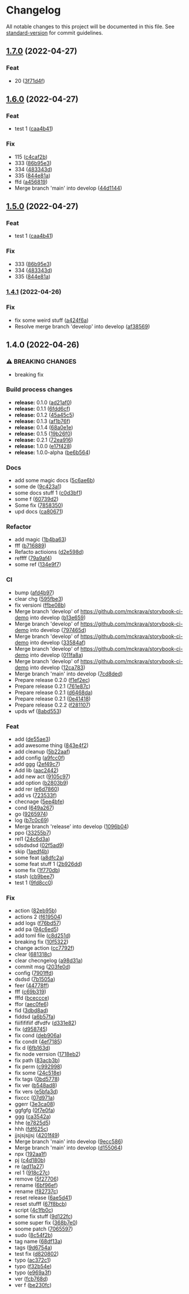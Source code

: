 # Changelog

All notable changes to this project will be documented in this file. See [standard-version](https://github.com/conventional-changelog/standard-version) for commit guidelines.

## [1.7.0](https://github.com/mckrava/storybook-ci-demo/compare/v1.6.0...v1.7.0) (2022-04-27)


### Feat

* 20 ([3f71d4f](https://github.com/mckrava/storybook-ci-demo/commit/3f71d4f16910b6eb6065cc92fa63294e62271c84))

## [1.6.0](https://github.com/mckrava/storybook-ci-demo/compare/v1.4.1-alpha.1...v1.6.0) (2022-04-27)


### Feat

* test 1 ([caa4b41](https://github.com/mckrava/storybook-ci-demo/commit/caa4b41b127ebe5ce5823a8ac78fe2e8896eff17))


### Fix

* 115 ([c4caf2b](https://github.com/mckrava/storybook-ci-demo/commit/c4caf2b1d0a7b1c83a07f2b0406f99e56d53c032))
* 333 ([86b95e3](https://github.com/mckrava/storybook-ci-demo/commit/86b95e38a764e559da7193985877dbb61feedfbc))
* 334 ([483343d](https://github.com/mckrava/storybook-ci-demo/commit/483343d3cd01397b355bf90bc24295bd329b8f9a))
* 335 ([844e81a](https://github.com/mckrava/storybook-ci-demo/commit/844e81a151ec648c0efaae92cb6cb5fc5e929907))
* ffd ([a456819](https://github.com/mckrava/storybook-ci-demo/commit/a456819d04ad1f82b31b2d5fa07492f0afc13a71))
* Merge branch 'main' into develop ([44d1144](https://github.com/mckrava/storybook-ci-demo/commit/44d1144ce29853fbd0c11e4cb7265e38d62ee857))

## [1.5.0](https://github.com/mckrava/storybook-ci-demo/compare/v1.4.1-alpha.1...v1.5.0) (2022-04-27)


### Feat

* test 1 ([caa4b41](https://github.com/mckrava/storybook-ci-demo/commit/caa4b41b127ebe5ce5823a8ac78fe2e8896eff17))


### Fix

* 333 ([86b95e3](https://github.com/mckrava/storybook-ci-demo/commit/86b95e38a764e559da7193985877dbb61feedfbc))
* 334 ([483343d](https://github.com/mckrava/storybook-ci-demo/commit/483343d3cd01397b355bf90bc24295bd329b8f9a))
* 335 ([844e81a](https://github.com/mckrava/storybook-ci-demo/commit/844e81a151ec648c0efaae92cb6cb5fc5e929907))

### [1.4.1](https://github.com/mckrava/storybook-ci-demo/compare/v1.4.0...v1.4.1) (2022-04-26)


### Fix

* fix some weird stuff ([a424f6a](https://github.com/mckrava/storybook-ci-demo/commit/a424f6aa0c3650d5d12314c8e0e087f991ea0846))
* Resolve merge branch 'develop' into develop ([af38569](https://github.com/mckrava/storybook-ci-demo/commit/af385696ee270e9b315f8ed23c9019208c130a9a))

## 1.4.0 (2022-04-26)


### ⚠ BREAKING CHANGES

* breaking fix

### Build process changes

* **release:** 0.1.0 ([ad21af0](https://github.com/mckrava/storybook-ci-demo/commit/ad21af0e82694ba769fcec295bd280581320c13a))
* **release:** 0.1.1 ([6fdd6cf](https://github.com/mckrava/storybook-ci-demo/commit/6fdd6cf40ee59481948176687495c84011fb6305))
* **release:** 0.1.2 ([45a45c5](https://github.com/mckrava/storybook-ci-demo/commit/45a45c5ad90ff220ec182d3c952b2b26525a398c))
* **release:** 0.1.3 ([af1b76f](https://github.com/mckrava/storybook-ci-demo/commit/af1b76fd0be8d825f379ea7baafa7cfba6d3e65a))
* **release:** 0.1.4 ([68a0e1e](https://github.com/mckrava/storybook-ci-demo/commit/68a0e1e6ae42f7312381d8fce196313711bc39a9))
* **release:** 0.1.5 ([19b26f0](https://github.com/mckrava/storybook-ci-demo/commit/19b26f00331ef488717c5dbb4d378de762f20081))
* **release:** 0.2.1 ([72ea916](https://github.com/mckrava/storybook-ci-demo/commit/72ea9164246d9f2a20f193747f3a4268d978d86b))
* **release:** 1.0.0 ([e17f428](https://github.com/mckrava/storybook-ci-demo/commit/e17f4281db1de3467210f033b29b4ffb297fcea9))
* **release:** 1.0.0-alpha ([be6b564](https://github.com/mckrava/storybook-ci-demo/commit/be6b5641f84bbfb5bb2ddc7608891539908fe0a5))


### Docs

* add some magic docs ([5c6ae6b](https://github.com/mckrava/storybook-ci-demo/commit/5c6ae6bbe981fb3402c8749539dd9426ef997d27))
* some de ([9c423a1](https://github.com/mckrava/storybook-ci-demo/commit/9c423a1bd9cef63b42da0f1a5107e9fc25313497))
* some docs stuff 1 ([c0d3bf1](https://github.com/mckrava/storybook-ci-demo/commit/c0d3bf150f88766182045b9201cb3faa9a09bcb7))
* some f ([60739d2](https://github.com/mckrava/storybook-ci-demo/commit/60739d2c3e9d6c76d1e8cd35c43f8dd336acf89a))
* Some fix ([7858350](https://github.com/mckrava/storybook-ci-demo/commit/7858350c71067490fa775600b5bd2cfbc582a911))
* upd docs ([ca80671](https://github.com/mckrava/storybook-ci-demo/commit/ca806719cf5dcd49512edafcc3c452f74e98ca66))


### Refactor

* add magic ([1b4ba63](https://github.com/mckrava/storybook-ci-demo/commit/1b4ba63384455b434ae146298309772b29bc37b5))
* fff ([b716889](https://github.com/mckrava/storybook-ci-demo/commit/b71688974ea3140b64d47f72e309163594382a16))
* Refacto actioions ([d2e598d](https://github.com/mckrava/storybook-ci-demo/commit/d2e598dc2b215c11fabf28e651d9cad47b4cde4b))
* reffff ([79a9af4](https://github.com/mckrava/storybook-ci-demo/commit/79a9af4fa6315dbe92133ba34a984beca0175540))
* some ref ([134e9f7](https://github.com/mckrava/storybook-ci-demo/commit/134e9f7871845373c488ec251227ac3c03dd953c))


### CI

* bump ([afd4b97](https://github.com/mckrava/storybook-ci-demo/commit/afd4b97327087fd7b3edefef20d449c595e170b7))
* clear chg ([595fbe3](https://github.com/mckrava/storybook-ci-demo/commit/595fbe300a6bbb4f264cc2d51dfea3fab4f7f75b))
* fix versioni ([ffbe08b](https://github.com/mckrava/storybook-ci-demo/commit/ffbe08b822a93b3f90e77b85a9ff0292333e6c7f))
* Merge branch 'develop' of https://github.com/mckrava/storybook-ci-demo into develop ([b13e659](https://github.com/mckrava/storybook-ci-demo/commit/b13e6590b818cc75b89f45272e58b2eb12951cfb))
* Merge branch 'develop' of https://github.com/mckrava/storybook-ci-demo into develop ([797465d](https://github.com/mckrava/storybook-ci-demo/commit/797465db52906245710db0442096ccdee1c3ba06))
* Merge branch 'develop' of https://github.com/mckrava/storybook-ci-demo into develop ([33584af](https://github.com/mckrava/storybook-ci-demo/commit/33584afc01acfb77ebd9ea12571c096b17a10ad2))
* Merge branch 'develop' of https://github.com/mckrava/storybook-ci-demo into develop ([011fa8a](https://github.com/mckrava/storybook-ci-demo/commit/011fa8aa31cf11e13285d32833c845871736c2ff))
* Merge branch 'develop' of https://github.com/mckrava/storybook-ci-demo into develop ([12ca783](https://github.com/mckrava/storybook-ci-demo/commit/12ca7839db6e0b597ca4ad95cbd2d09268395c9f))
* Merge branch 'main' into develop ([7cd8ded](https://github.com/mckrava/storybook-ci-demo/commit/7cd8ded1ecb9a1ca323f0ee7dd495f81fe05e027))
* Prepare release 0.2.0 ([f1ef2ec](https://github.com/mckrava/storybook-ci-demo/commit/f1ef2eccbcc6fd4bebaacae110bebfe6a93a046e))
* Prepare release 0.2.1 ([761e87c](https://github.com/mckrava/storybook-ci-demo/commit/761e87cf393ddbe08b9a6c47d2a2b633f5d608f2))
* Prepare release 0.2.1 ([d6468da](https://github.com/mckrava/storybook-ci-demo/commit/d6468da74a4b73a7979c432d23fbfe58bca8495a))
* Prepare release 0.2.1 ([0e41418](https://github.com/mckrava/storybook-ci-demo/commit/0e41418ca00f66aff2233512eefba0517a78524c))
* Prepare release 0.2.2 ([f281107](https://github.com/mckrava/storybook-ci-demo/commit/f281107bcb525fc4b0aad71edd2619cb8989ee02))
* upds wf ([8abd553](https://github.com/mckrava/storybook-ci-demo/commit/8abd553ca5f322d39c655bddb361fcde8d53e6ab))


### Feat

* add ([de55ae3](https://github.com/mckrava/storybook-ci-demo/commit/de55ae358796b03344e78ee45e274cb82df8701e))
* add awesome thing ([843e4f2](https://github.com/mckrava/storybook-ci-demo/commit/843e4f2805ec62c8292bb573eb994f24b4778250))
* add cleanup ([5b22aaf](https://github.com/mckrava/storybook-ci-demo/commit/5b22aaf39fed9be8e6ea6cfb12bd32ef4b9664ed))
* add config ([a9fcc0f](https://github.com/mckrava/storybook-ci-demo/commit/a9fcc0fcebaf8587bffcc3a15a11bbf3edda25bb))
* add ggg ([2ef49c7](https://github.com/mckrava/storybook-ci-demo/commit/2ef49c71cef71905412deabb43c30eea58fe32c1))
* Add lib ([aac2442](https://github.com/mckrava/storybook-ci-demo/commit/aac24421853b3b61e31c5ddcd5d0af32e9af03a7))
* add new act ([9105c97](https://github.com/mckrava/storybook-ci-demo/commit/9105c9731647305cbcd90d899c5922b5171b5d2e))
* add option ([b2803b9](https://github.com/mckrava/storybook-ci-demo/commit/b2803b9bd43a5c77de6c485760cdf303f5179cc0))
* add rer ([e6d7860](https://github.com/mckrava/storybook-ci-demo/commit/e6d78608750b85391f51e9ece23ae9ab7d3db8e3))
* add vs ([723533f](https://github.com/mckrava/storybook-ci-demo/commit/723533f0af564c5bedec35042138d57b9f604a82))
* checnage ([5ee4bfe](https://github.com/mckrava/storybook-ci-demo/commit/5ee4bfed6b5e03d51e556e4bdfac1b55bc13aafe))
* cond ([649a267](https://github.com/mckrava/storybook-ci-demo/commit/649a26735f343f413a1bd88ed97975dca67728bf))
* go ([9265974](https://github.com/mckrava/storybook-ci-demo/commit/9265974afe26f0cacc8ec7ca744bdbffcebc59e4))
* log ([b7c0c69](https://github.com/mckrava/storybook-ci-demo/commit/b7c0c6987f771b73362b87b818f32943da387d4f))
* Merge branch 'release' into develop ([1096b04](https://github.com/mckrava/storybook-ci-demo/commit/1096b043415d20deae88e559a56430ef9d2bab07))
* ppo ([33255b7](https://github.com/mckrava/storybook-ci-demo/commit/33255b7a416e8ecf584d1ec85c0469480253fe7a))
* rel1 ([24c6d3a](https://github.com/mckrava/storybook-ci-demo/commit/24c6d3aac6f59679b2931f6a722f0380fd8f8d61))
* sdsdsdsd ([02f5ad9](https://github.com/mckrava/storybook-ci-demo/commit/02f5ad901ccf004c63a3568d6b8ead990b259181))
* skip ([1aedf4b](https://github.com/mckrava/storybook-ci-demo/commit/1aedf4be63ff5afe8d360ee2b3b69d4194f8b8f0))
* some feat ([a8dfc2a](https://github.com/mckrava/storybook-ci-demo/commit/a8dfc2a235579e386745e97fc61fb3f9cab4076f))
* some feat stuff 1 ([2b926dd](https://github.com/mckrava/storybook-ci-demo/commit/2b926dd4f05a781a7f1e1d2ea1e8882a4f9f086d))
* some fix ([1f770db](https://github.com/mckrava/storybook-ci-demo/commit/1f770dbfbbd3f16a017fa88c2c6ba2a43306bf08))
* stash ([cb9bee7](https://github.com/mckrava/storybook-ci-demo/commit/cb9bee74110fb599c8064540f5d71f6b471492a8))
* test 1 ([9fd8cc0](https://github.com/mckrava/storybook-ci-demo/commit/9fd8cc00777b93c54f3ef75b5ff7302ef1f1ab19))


### Fix

* action ([82eb95b](https://github.com/mckrava/storybook-ci-demo/commit/82eb95b329e7be57efceeed479005db525646b8b))
* actions 2 ([f619504](https://github.com/mckrava/storybook-ci-demo/commit/f619504a7021e91b5a13ae8dbf4908ebca2cee1f))
* add logs ([f76bd57](https://github.com/mckrava/storybook-ci-demo/commit/f76bd57f9c5869b96237e310005b4a73ecbab1d9))
* add pa ([94c6ed5](https://github.com/mckrava/storybook-ci-demo/commit/94c6ed5cb02a96ad2650b371f2713231a1656394))
* add toml file ([c8d251d](https://github.com/mckrava/storybook-ci-demo/commit/c8d251db4e49aa5babf53f4328359d52edaa5840))
* breaking fix ([10f5322](https://github.com/mckrava/storybook-ci-demo/commit/10f5322123006dcae9cd2062c01f48cc864b90c8))
* change action ([cc7792f](https://github.com/mckrava/storybook-ci-demo/commit/cc7792f3e779f0d7211ef46db276baaa95d481b7))
* clear ([681318c](https://github.com/mckrava/storybook-ci-demo/commit/681318ca28bf1330b4e3aa1e633fe26af5dc7db2))
* clear checngelog ([a98d31a](https://github.com/mckrava/storybook-ci-demo/commit/a98d31a0ad9d68c416174f94d4bba97a37a0fcde))
* commit msg ([203fe0d](https://github.com/mckrava/storybook-ci-demo/commit/203fe0d2b9691704076f84fa99346a61b5395742))
* config ([7901ffd](https://github.com/mckrava/storybook-ci-demo/commit/7901ffd0389cb2d541c359d972150484087bb8d4))
* dsdsd ([7b1505a](https://github.com/mckrava/storybook-ci-demo/commit/7b1505a92a1e2101f87979f1ebf392fc354c5a59))
* feer ([44778ff](https://github.com/mckrava/storybook-ci-demo/commit/44778ff5845c4115628fdfcfe8135914b668186d))
* fff ([c69b319](https://github.com/mckrava/storybook-ci-demo/commit/c69b3199fbf8edf827c8f930d28797b1bb26df95))
* fffd ([bceccce](https://github.com/mckrava/storybook-ci-demo/commit/bceccce7f9d5e71c5226dbcb6eea8ec1aa0c3072))
* ffor ([aec0fe6](https://github.com/mckrava/storybook-ci-demo/commit/aec0fe63d8893bc823ff954c131451e8c49b361c))
* fid ([3dbd8ad](https://github.com/mckrava/storybook-ci-demo/commit/3dbd8adcd3612ae5c7034528b386f27899dc0ba5))
* fiddsd ([a6b57fa](https://github.com/mckrava/storybook-ci-demo/commit/a6b57fa021d077178fdbfa218c36a2e1d4b6ac05))
* fiiifififiif dfvdfv ([d331e82](https://github.com/mckrava/storybook-ci-demo/commit/d331e82577990500f92d1f0efeacba4ef5c0db53))
* fix ([d958745](https://github.com/mckrava/storybook-ci-demo/commit/d958745f13131888dacaf207319beb85d89b3601))
* fix cond ([deb906a](https://github.com/mckrava/storybook-ci-demo/commit/deb906ac79d782d8b2a8199c467dece7576202c5))
* fix condit ([4ef7185](https://github.com/mckrava/storybook-ci-demo/commit/4ef71858a3a1599f719324e662b313b5e610aadb))
* fix d ([6fb163d](https://github.com/mckrava/storybook-ci-demo/commit/6fb163d95656067f0cf2537a03b3e35f4b03b440))
* fix node verrsion ([1718eb2](https://github.com/mckrava/storybook-ci-demo/commit/1718eb2a6c8ec4a6e5c52185f2977b32395327a4))
* fix path ([83acb3b](https://github.com/mckrava/storybook-ci-demo/commit/83acb3bbce4ef648ac350076659a7af040ce58ba))
* fix perm ([c992998](https://github.com/mckrava/storybook-ci-demo/commit/c99299803b79f2a1676e7f4448a07fa0b57aca69))
* fix some ([24c518e](https://github.com/mckrava/storybook-ci-demo/commit/24c518ee9200373867c96083f8975af0be9faecc))
* fix tags ([0bd5778](https://github.com/mckrava/storybook-ci-demo/commit/0bd57782e49251aba483ddaed4199d60f62c31a8))
* fix ver ([b548ad8](https://github.com/mckrava/storybook-ci-demo/commit/b548ad8088f845f27e43be408e1ca3e6b2a6e4f0))
* fix vers ([e5bfa3d](https://github.com/mckrava/storybook-ci-demo/commit/e5bfa3d0638982b33bfc81cf9df95569ada6bd84))
* fixccc ([07d971a](https://github.com/mckrava/storybook-ci-demo/commit/07d971a585f41143acd4e1e14fd907fd1611fa34))
* ggerr ([3e3ca08](https://github.com/mckrava/storybook-ci-demo/commit/3e3ca0841ab3036bed0b5ee54a0e6a7f65fa9f06))
* ggfgfg ([0f7e0fa](https://github.com/mckrava/storybook-ci-demo/commit/0f7e0fa588cbe8b13ee1e241def1ec348bf7c6af))
* ggg ([ca3542a](https://github.com/mckrava/storybook-ci-demo/commit/ca3542af6ee1626b8ea1ce7b4633a0414e75a797))
* hhe ([e7825d5](https://github.com/mckrava/storybook-ci-demo/commit/e7825d504ea3a39b91bde2d2863a12ed8ad02a96))
* hhh ([fdf625c](https://github.com/mckrava/storybook-ci-demo/commit/fdf625c35f5c16c7537b59d803d111ab161b2629))
* jjsjsjsjjsj ([4201f49](https://github.com/mckrava/storybook-ci-demo/commit/4201f49936a4f630bb2827b4f703083cc00c62ab))
* Merge branch 'main' into develop ([9ecc586](https://github.com/mckrava/storybook-ci-demo/commit/9ecc5865ec4ea8ca150146f9e36513f7f7ae2ac9))
* Merge branch 'main' into develop ([d155064](https://github.com/mckrava/storybook-ci-demo/commit/d15506463396f2a668c4233f94ebc6b80c72d1cf))
* npx ([192aa1f](https://github.com/mckrava/storybook-ci-demo/commit/192aa1f43c7c1a8a63018e1c84c425d4edecd936))
* pj ([c4d180b](https://github.com/mckrava/storybook-ci-demo/commit/c4d180bea1f8e5a3264ebcd122d53dbc4e6efae4))
* re ([ad11a27](https://github.com/mckrava/storybook-ci-demo/commit/ad11a274068d27ceae33faa68cb6909181b3b17d))
* rel 1 ([918c27c](https://github.com/mckrava/storybook-ci-demo/commit/918c27c3ba0229c7863dee9533006347b73e7403))
* remove ([5f27706](https://github.com/mckrava/storybook-ci-demo/commit/5f27706cd729f0c28cc7e25b644a80b506b16c8b))
* rename ([6bf96ef](https://github.com/mckrava/storybook-ci-demo/commit/6bf96ef3acf0495e44403a83cc43ee6529a6c8ae))
* rename ([f82737c](https://github.com/mckrava/storybook-ci-demo/commit/f82737cd8514857032f4202106da24f869a4d72d))
* reset release ([6ae5d41](https://github.com/mckrava/storybook-ci-demo/commit/6ae5d41f37289f6dd221b0e599c4b8548f8d76d2))
* reset stufff ([67f8bcb](https://github.com/mckrava/storybook-ci-demo/commit/67f8bcbc51b4cc45da040a6e70cbf157e2579181))
* script ([4c1fb0c](https://github.com/mckrava/storybook-ci-demo/commit/4c1fb0cd92cbbd97be98f82481e2c40bd0530c3b))
* some fix stuff ([9d122fc](https://github.com/mckrava/storybook-ci-demo/commit/9d122fc9275f481b3616793d65b9ae80b191b72b))
* some super fix ([368b7e0](https://github.com/mckrava/storybook-ci-demo/commit/368b7e0d8b250f0227dc53ff759aed659bda3e3f))
* soome patch ([7065597](https://github.com/mckrava/storybook-ci-demo/commit/706559735d3e47350ecc72d94e967c9f58f6a533))
* sudo ([8c54f2b](https://github.com/mckrava/storybook-ci-demo/commit/8c54f2b63befb20b70842e79f6eeb94ef8a7cf58))
* tag name ([68df13a](https://github.com/mckrava/storybook-ci-demo/commit/68df13ad6657fc1cb0fd9c4e1deabe690c7f68f6))
* tags ([9d6754a](https://github.com/mckrava/storybook-ci-demo/commit/9d6754a8426f17354f1b9ce1274bcd90b9c46bbe))
* test fix ([d820802](https://github.com/mckrava/storybook-ci-demo/commit/d8208029b862851d8d6391c48a60335417b35fa5))
* typo ([ac372c1](https://github.com/mckrava/storybook-ci-demo/commit/ac372c15967ae07b6254edb1625c079892e17517))
* typo ([f32b54e](https://github.com/mckrava/storybook-ci-demo/commit/f32b54ef15a55c50922fd42b6a65d2944e38aa91))
* typo ([e969a3f](https://github.com/mckrava/storybook-ci-demo/commit/e969a3ff37864f35de8664c17065af4a18c50833))
* ver ([fcb768d](https://github.com/mckrava/storybook-ci-demo/commit/fcb768d4516e873d48902dba1d128bfea619c6c8))
* ver f ([be230fc](https://github.com/mckrava/storybook-ci-demo/commit/be230fc092994b597e60a1d3da1e004aa6aa5d77))
